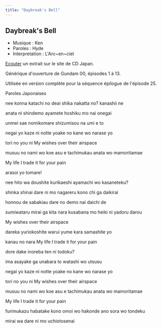 ```yaml
---
title: "Daybreak's Bell"
---
```


Daybreak's Bell
---------------



* Musique : Ken
* Paroles : Hyde
* Interpretation : L'Arc~en~ciel


[Ecouter](http://www.neowing.co.jp/track_for_cdj.html?KEY=KSCL-1200) un extrait sur le site de CD Japan.


Générique d'ouverture de Gundam 00, épisodes 1 à 13.


Utilisée en version complète pour la séquence épilogue de l'épisode 25.


Paroles Japonaises


nee konna katachi no deai shika nakatta no? kanashii ne


anata ni shindemo ayamete hoshiku mo nai onegai   

  

unmei sae nomikomare shizumisou na umi e to   

  

negai yo kaze ni notte yoake no kane wo narase yo   

tori no you ni My wishes over their airspace   

musuu no nami wo koe asu e tachimukau anata wo mamoritamae   

My life I trade it for your pain   

arasoi yo tomare!   

  

nee hito wa doushite kurikaeshi ayamachi wo kasaneteku?   

shinka shinai dare ni mo nagareru kono chi ga daikirai   

  

honnou de sabakiau dare no demo nai daichi de   

  

sumiwataru mirai ga kita nara kusabana mo heiki ni yadoru darou   

My wishes over their airspace   

dareka yuriokoshite warui yume kara samashite yo   

kanau no nara My life I trade it for your pain   

dore dake inoreba ten ni todoku?   

  

ima asayake ga unabara to watashi wo utsusu   

  

negai yo kaze ni notte yoake no kane wo narase yo   

tori no you ni My wishes over their airspace   

musuu no nami wo koe asu e tachimukau anata wo mamoritamae   

My life I trade it for your pain   

  

furimukazu habatake kono omoi wo hakonde ano sora wo tondeku   

mirai wa dare ni mo uchiotosenai   

 

